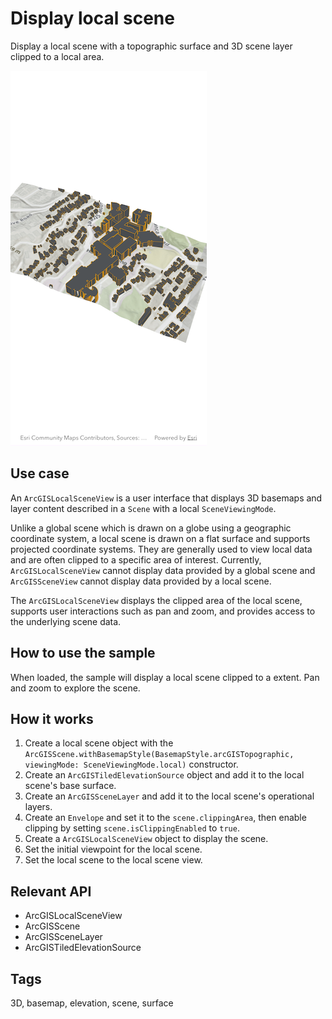 # Display local scene

Display a local scene with a topographic surface and 3D scene layer clipped to a local area.

![Image of display local scene](display_local_scene.png)

## Use case

An `ArcGISLocalSceneView` is a user interface that displays 3D basemaps and layer content described in a `Scene` with a local `SceneViewingMode`. 

Unlike a global scene which is drawn on a globe using a geographic coordinate system, a local scene is drawn on a flat surface and supports projected coordinate systems. They are generally used to view local data and are often clipped to a specific area of interest. Currently, `ArcGISLocalSceneView` cannot display data provided by a global scene and `ArcGISSceneView` cannot display data provided by a local scene.

The `ArcGISLocalSceneView` displays the clipped area of the local scene, supports user interactions such as pan and zoom, and provides access to the underlying scene data.


## How to use the sample

When loaded, the sample will display a local scene clipped to a extent. Pan and zoom to explore the scene.

## How it works

1. Create a local scene object with the `ArcGISScene.withBasemapStyle(BasemapStyle.arcGISTopographic, viewingMode: SceneViewingMode.local)` constructor.
2. Create an `ArcGISTiledElevationSource` object and add it to the local scene's base surface.
3. Create an `ArcGISSceneLayer` and add it to the local scene's operational layers.
4. Create an `Envelope` and set it to the `scene.clippingArea`, then enable clipping by setting `scene.isClippingEnabled` to `true`.
5. Create a `ArcGISLocalSceneView` object to display the scene.
6. Set the initial viewpoint for the local scene.
7. Set the local scene to the local scene view.

## Relevant API

* ArcGISLocalSceneView
* ArcGISScene
* ArcGISSceneLayer
* ArcGISTiledElevationSource

## Tags

3D, basemap, elevation, scene, surface
